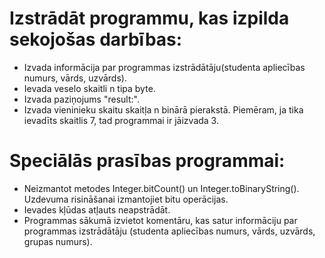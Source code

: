 # Izstrādāt programmu, kas izpilda sekojošas darbības:
- Izvada informācija par programmas izstrādātāju(studenta apliecības numurs, vārds, uzvārds).
- Ievada veselo skaitli n tipa byte. 
- Izvada paziņojums "result:".
- Izvada vieninieku skaitu skaitļa n binārā pierakstā. 
Piemēram, ja tika ievadīts skaitlis 7, tad programmai ir jāizvada 3.

# Speciālās prasības programmai:
- Neizmantot metodes Integer.bitCount() un Integer.toBinaryString(). Uzdevuma risināšanai izmantojiet bitu operācijas.
- Ievades kļūdas atļauts neapstrādāt.
- Programmas sākumā izvietot komentāru, kas satur informāciju par programmas izstrādātāju (studenta apliecības numurs, vārds, uzvārds, grupas numurs).